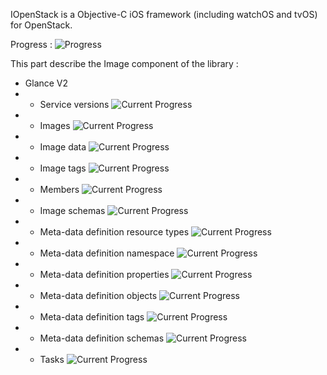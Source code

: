 IOpenStack is a Objective-C iOS framework (including watchOS and tvOS) for OpenStack.

Progress : ![Progress](http://progressed.io/bar/20)


This part describe the Image component of the library :

+ Glance V2
+ + Service versions ![Current Progress](http://progressed.io/bar/0)
+ + Images ![Current Progress](http://progressed.io/bar/100)
+ + Image data ![Current Progress](http://progressed.io/bar/0)
+ + Image tags ![Current Progress](http://progressed.io/bar/0)
+ + Members ![Current Progress](http://progressed.io/bar/0)
+ + Image schemas ![Current Progress](http://progressed.io/bar/0)
+ + Meta-data definition resource types ![Current Progress](http://progressed.io/bar/0)
+ + Meta-data definition namespace ![Current Progress](http://progressed.io/bar/0)
+ + Meta-data definition properties ![Current Progress](http://progressed.io/bar/0)
+ + Meta-data definition objects ![Current Progress](http://progressed.io/bar/0)
+ + Meta-data definition tags ![Current Progress](http://progressed.io/bar/0)
+ + Meta-data definition schemas ![Current Progress](http://progressed.io/bar/0)
+ + Tasks ![Current Progress](http://progressed.io/bar/0)